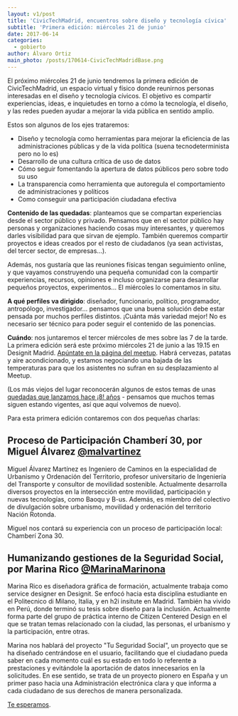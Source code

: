 ```yaml
---
layout: v1/post
title: 'CivicTechMadrid, encuentros sobre diseño y tecnología cívica'
subtitle: 'Primera edición: miércoles 21 de junio'
date: 2017-06-14
categories:
  - gobierto
author: Álvaro Ortiz
main_photo: /posts/170614-CivicTechMadridBase.png
---
```


El próximo miércoles 21 de junio tendremos la primera edición de CivicTechMadrid, un espacio virtual y físico donde reunirnos personas interesadas en el diseño y tecnología cívicos. El objetivo es compartir experiencias, ideas, e inquietudes en torno a cómo la tecnología, el diseño, y las redes pueden ayudar a mejorar la vida pública en sentido amplío.

Estos son algunos de los ejes trataremos:

* Diseño y tecnología como herramientas para mejorar la eficiencia de las administraciones públicas y de la vida política (suena tecnodeterminista pero no lo es)
* Desarrollo de una cultura crítica de uso de datos
* Cómo seguir fomentando la apertura de datos públicos pero sobre todo su uso
* La transparencia como herramienta que autoregula el comportamiento de administraciones y políticos
* Como conseguir una participación ciudadana efectiva

**Contenido de las quedadas**: planteamos que se compartan experiencias desde el sector público y privado. Pensamos que en el sector público hay personas y organizaciones haciendo cosas muy interesantes, y queremos darles visibilidad para que sirvan de ejemplo. También queremos compartir proyectos e ideas creados por el resto de ciudadanos (ya sean activistas, del tercer sector, de empresas...).

Además, nos gustaría que las reuniones físicas tengan seguimiento online, y que vayamos construyendo una pequeña comunidad con la  compartir experiencias, recursos, opiniones e incluso organizarse para desarrollar pequeños proyectos, experimentos... El miércoles lo comentamos in situ.

**A qué perfiles va dirigido**: diseñador, funcionario, político, programador, antropólogo, investigador... pensamos que una buena solución debe estar pensada por muchos perfiles distintos. ¡Cuánta más variedad mejor! No es necesario ser técnico para poder seguir el contenido de las ponencias.

**Cuándo**: nos juntaremos el tercer miércoles de mes sobre las 7 de la tarde. La primera edición será este próximo miércoles 21 de junio a las 19.15 en Designit Madrid. [Apúntate en la página del meetup](https://www.meetup.com/Civic-Tech-Madrid/events/240421961/?_locale=es-ES). Habrá cervezas, patatas y aire acondicionado, y estamos negociando una bajada de las temperaturas para que los asistentes no sufran en su desplazamiento al Meetup.

(Los más viejos del lugar reconocerán algunos de estos temas de unas [quedadas que lanzamos hace ¡8! años](http://www.furilo.com/blog/2009/12/30/convocada-la-primera-quedada-probp-en-madrid/) - pensamos que muchos temas siguen estando vigentes, así que aquí volvemos de nuevo).


<div class="separator blue short"></div>

Para esta primera edición contaremos con dos pequeñas charlas:

## Proceso de Participación Chamberí 30, por Miguel Álvarez [@malvartinez](http://twitter.com/malvartinez)

Miguel Álvarez Martínez es Ingeniero de Caminos en la especialidad de Urbanismo y Ordenación del Territorio, profesor universitario de Ingeniería del Transporte y consultor de movilidad sostenible. Actualmente desarrolla diversos proyectos en la intersección entre movilidad, participación y nuevas tecnologías, como Baoqu y B-us. Además, es miembro del colectivo de divulgación sobre urbanismo, movilidad y ordenación del territorio Nación Rotonda.

Miguel nos contará su experiencia con un proceso de participación local: Chamberí Zona 30.


## Humanizando gestiones de la Seguridad Social, por Marina Rico [@MarinaMarinona](http://twitter.com/MarinaMarinona)

Marina Rico es diseñadora gráfica de formación, actualmente trabaja como service designer en Designit. Se enfocó hacia esta disciplina estudiante en el Politecnico di Milano, Italia, y en h2i insitute en Madrid. También ha vivido en Perú, donde terminó su tesis sobre diseño para la inclusión. Actualmente forma parte del grupo de práctica interno de Citizen Centered Design en el que se tratan temas relacionado con la ciudad, las personas, el urbanismo y la participación, entre otras.

Marina nos hablará del proyecto "Tu Seguridad Social", un proyecto que se ha diseñado centrándose en el usuario, facilitando que el ciudadano pueda saber en cada momento cuál es su estado en todo lo referente a prestaciones y evitándole la aportación de datos innecesarios en la solicitudes. En ese sentido, se trata de un proyecto pionero en España y un primer paso hacia una Administración electrónica clara y que informa a cada ciudadano de sus derechos de manera personalizada.



<div class="separator blue short"></div>

[Te esperamos](https://www.meetup.com/Civic-Tech-Madrid/events/240421961/?_locale=es-ES).
